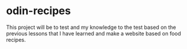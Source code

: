 # odin-recipes

This project will be to test and my knowledge to the test based on the previous lessons that I have learned and make a website based on food recipes.
